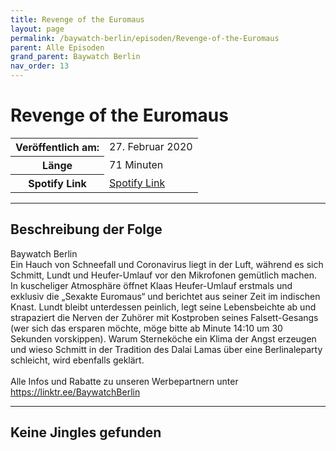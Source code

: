 ```yaml
---
title: Revenge of the Euromaus
layout: page
permalink: /baywatch-berlin/episoden/Revenge-of-the-Euromaus
parent: Alle Episoden
grand_parent: Baywatch Berlin
nav_order: 13
---
```


# Revenge of the Euromaus
<table class="resp-table dcf-table dcf-table-responsive dcf-table-bordered dcf-table-striped dcf-w-100%">
                    <tbody>
                        <tr>
                            <th scope="row">Veröffentlich am:</th>
                            <td data-label="Veröffentlich am:">27. Februar 2020</td>
                        </tr>
                        <tr>
                            <th scope="row">Länge </th>
                            <td data-label="Länge ">71 Minuten</td>
                        </tr><tr>
                                <th scope="row">Spotify Link</th>
                                <td data-label="Spotify Link"><a href="https://open.spotify.com/episode/1LraUBM5Ry5kQsSzXaicoO">Spotify Link</a></td>
                            </tr></tbody>
                </table>

***

## Beschreibung der Folge

<div>
Baywatch Berlin <br> Ein Hauch von Schneefall und Coronavirus liegt in der Luft, während es sich Schmitt, Lundt und Heufer-Umlauf vor den Mikrofonen gemütlich machen. In kuscheliger Atmosphäre öffnet Klaas Heufer-Umlauf erstmals und exklusiv die „Sexakte Euromaus“ und berichtet aus seiner Zeit im indischen Knast. Lundt bleibt unterdessen peinlich, legt seine Lebensbeichte ab und strapaziert die Nerven der Zuhörer mit Kostproben seines Falsett-Gesangs (wer sich das ersparen möchte, möge bitte ab Minute 14:10 um 30 Sekunden vorskippen). Warum Sterneköche ein Klima der Angst erzeugen und wieso Schmitt in der Tradition des Dalai Lamas über eine Berlinaleparty schleicht, wird ebenfalls geklärt. <br>  <br> Alle Infos und Rabatte zu unseren Werbepartnern unter <a href="https://linktr.ee/BaywatchBerlin">https://linktr.ee/BaywatchBerlin</a>  
</div>

***

## Keine Jingles gefunden